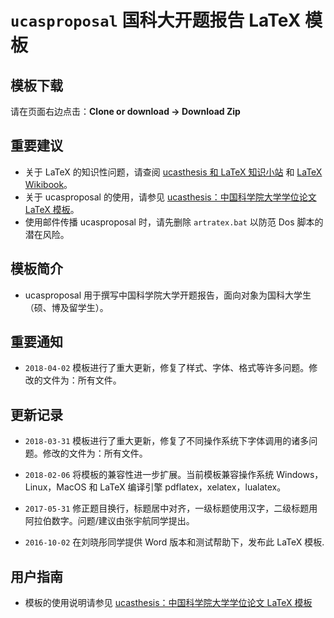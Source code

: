 # `ucasproposal` 国科大开题报告 LaTeX 模板

## 模板下载

请在页面右边点击：**Clone or download -> Download Zip**

## 重要建议

* 关于 LaTeX 的知识性问题，请查阅 [ucasthesis 和 LaTeX 知识小站](https://github.com/mohuangrui/ucasthesis/wiki) 和 [LaTeX Wikibook](https://en.wikibooks.org/wiki/LaTeX)。
* 关于 ucasproposal 的使用，请参见 [ucasthesis：中国科学院大学学位论文 LaTeX 模板](https://github.com/mohuangrui/ucasthesis)。
* 使用邮件传播 ucasproposal 时，请先删除 `artratex.bat` 以防范 Dos 脚本的潜在风险。

## 模板简介
 
* ucasproposal 用于撰写中国科学院大学开题报告，面向对象为国科大学生（硕、博及留学生）。

## 重要通知

* `2018-04-02` 模板进行了重大更新，修复了样式、字体、格式等许多问题。修改的文件为：所有文件。

## 更新记录

* `2018-03-31` 模板进行了重大更新，修复了不同操作系统下字体调用的诸多问题。修改的文件为：所有文件。

* `2018-02-06` 将模板的兼容性进一步扩展。当前模板兼容操作系统 Windows，Linux，MacOS 和 LaTeX 编译引擎 pdflatex，xelatex，lualatex。

* `2017-05-31` 修正题目换行，标题居中对齐，一级标题使用汉字，二级标题用阿拉伯数字。问题/建议由张宇航同学提出。

* `2016-10-02` 在刘晓彤同学提供 Word 版本和测试帮助下，发布此 LaTeX 模板.

## 用户指南

* 模板的使用说明请参见 [ucasthesis：中国科学院大学学位论文 LaTeX 模板](https://github.com/mohuangrui/ucasthesis)
